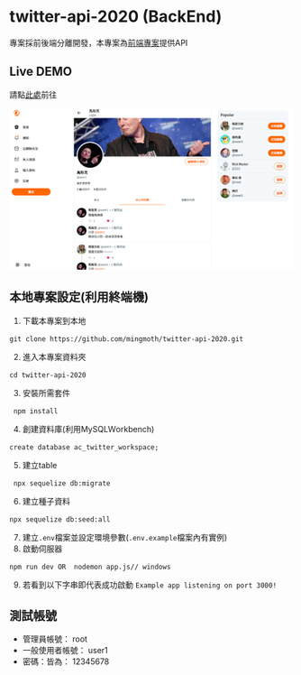 # twitter-api-2020 (BackEnd)
專案採前後端分離開發，本專案為[前端專案](https://github.com/mingmoth/twitter)提供API

## Live DEMO
請點[此處](https://mingmoth.github.io/twitter/#/signin)前往  

![image](https://github.com/mingmoth/twitter/blob/main/public/images/twitter-demo.png)


## 本地專案設定(利用終端機)
1. 下載本專案到本地
```
git clone https://github.com/mingmoth/twitter-api-2020.git
```
2. 進入本專案資料夾
```
cd twitter-api-2020
```
3. 安裝所需套件
```
 npm install
```
4. 創建資料庫(利用MySQLＷorkbench)
```
create database ac_twitter_workspace;
```
5. 建立table
```
 npx sequelize db:migrate
```
6. 建立種子資料
```
npx sequelize db:seed:all
```
7. 建立`.env`檔案並設定環境參數(`.env.example`檔案內有實例)
8. 啟動伺服器
```
npm run dev OR  nodemon app.js// windows
```
9. 若看到以下字串即代表成功啟動
`Example app listening on port 3000!`


## 測試帳號
* 管理員帳號： root
* 一般使用者帳號： user1  
* 密碼：皆為： 12345678

